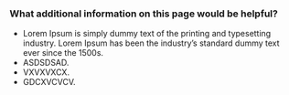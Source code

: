 ### <h3>What additional information on this page would be helpful?</h3>
* Lorem Ipsum is simply dummy text of the printing and typesetting industry. Lorem Ipsum has been the industry’s standard dummy text ever since the 1500s.
* ASDSDSAD.
* VXVXVXCX.
* GDCXVCVCV.
